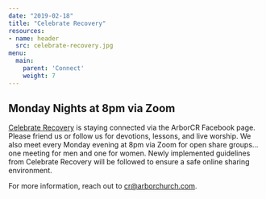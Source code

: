 ```yaml
---
date: "2019-02-18"
title: "Celebrate Recovery"
resources:
- name: header
  src: celebrate-recovery.jpg
menu:
  main:
    parent: 'Connect'
    weight: 7
---
```


<h2 class="tight-header">Monday Nights at 8pm via Zoom</h2>

[Celebrate Recovery](https://www.celebraterecovery.com/) is staying connected via the ArborCR Facebook page. Please friend us or follow us for devotions, lessons, and live worship. We also meet every Monday evening at 8pm via Zoom for open share groups... one meeting for men and one for women. Newly implemented guidelines from Celebrate Recovery will be followed to ensure a safe online sharing environment.


For more information, reach out to <cr@arborchurch.com>.

